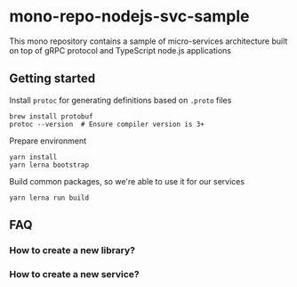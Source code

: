 # mono-repo-nodejs-svc-sample
This mono repository contains a sample of micro-services architecture built on top of gRPC protocol and TypeScript node.js applications


## Getting started

Install `protoc` for generating definitions based on `.proto` files

```shell
brew install protobuf
protoc --version  # Ensure compiler version is 3+
```

Prepare environment
```shell
yarn install
yarn lerna bootstrap
```

Build common packages, so we're able to use it for our services
```shell
yarn lerna run build
```

## FAQ

### How to create a new library?

### How to create a new service?
